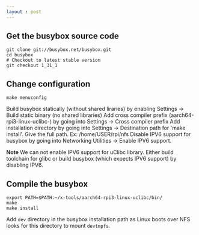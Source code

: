 ```yaml
---
layout : post
---
```

## Get the busybox source code
```
git clone git://busybox.net/busybox.git
cd busybox
# Checkout to latest stable version
git checkout 1_31_1
```
## Change configuration
```
make menuconfig
```
Build busybox statically (without shared liraries) by enabling Settings -> Build static binary (no shared libraries)
Add cross compiler prefix (aarch64-rpi3-linux-uclibc-) by going into Settings -> Cross compiler prefix
Add installation directory by going into Settings -> Destination path for 'make install'. Give the full path. Ex: /home/USER/rpi/nfs
Disable IPV6 support for busybox by going into Networking Utilities -> Enable IPV6 support.

**Note** We can not enable IPV6 support for uClibc library. Either build toolchain for glibc or build busybox (which expects IPV6 support) by disabling IPV6.

## Compile the busybox
```
export PATH=$PATH:~/x-tools/aarch64-rpi3-linux-uclibc/bin/
make
make install
```
Add `dev` directory in the busybox installation path as Linux boots over NFS looks for this directory to mount `devtmpfs`.
